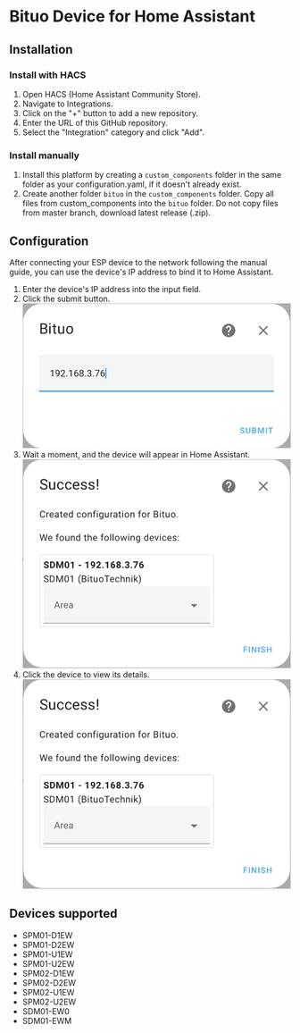 # Bituo Device for Home Assistant

## Installation

### Install with HACS 

1. Open HACS (Home Assistant Community Store).
2. Navigate to Integrations.
3. Click on the "+" button to add a new repository.
4. Enter the URL of this GitHub repository.
5. Select the "Integration" category and click "Add".

### Install manually

1. Install this platform by creating a `custom_components` folder in the same folder as your configuration.yaml, if it doesn't already exist.
2. Create another folder `bituo` in the `custom_components` folder. Copy all files from custom_components into the `bituo` folder. Do not copy files from master branch, download latest release (.zip).

## Configuration
After connecting your ESP device to the network following the manual guide, you can use the device's IP address to bind it to Home Assistant.
1. Enter the device's IP address into the input field.
2. Click the submit button.
![](/images/config-1.png)
3. Wait a moment, and the device will appear in Home Assistant.
![](/images/config-2.png)
4. Click the device to view its details.
![](/images/config-2.png)

## Devices supported
- SPM01-D1EW
- SPM01-D2EW
- SPM01-U1EW
- SPM01-U2EW
- SPM02-D1EW
- SPM02-D2EW
- SPM02-U1EW
- SPM02-U2EW
- SDM01-EW0
- SDM01-EWM